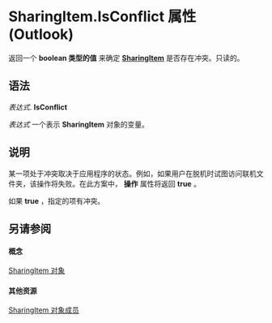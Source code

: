 
# SharingItem.IsConflict 属性 (Outlook)

返回一个 **boolean 类型的值** 来确定 **[SharingItem](63dd3451-44f3-7cc4-c6e2-7dad5835a7d2.md)** 是否存在冲突。只读的。


## 语法

 _表达式_. **IsConflict**

 _表达式_ 一个表示 **SharingItem** 对象的变量。


## 说明

某一项处于冲突取决于应用程序的状态。例如，如果用户在脱机时试图访问联机文件夹，该操作将失败。在此方案中， **操作** 属性将返回 **true** 。

如果 **true** ，指定的项有冲突。


## 另请参阅


#### 概念


[SharingItem 对象](63dd3451-44f3-7cc4-c6e2-7dad5835a7d2.md)
#### 其他资源


[SharingItem 对象成员](719ad60e-2242-2c54-778f-006b61690389.md)